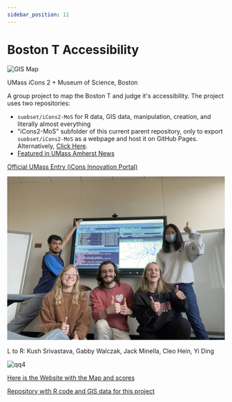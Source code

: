 ```yaml
---
sidebar_position: 11
---
```


# Boston T Accessibility

![GIS Map](./assets/icons2mos.png)

UMass iCons 2 + Museum of Science, Boston

A group project to map the Boston T and judge it's accessibility. The project uses two repositories:

* ```suobset/iCons2-MoS``` for R data, GIS data, manipulation, creation, and literally almost everything
* "iCons2-MoS" subfolder of this current parent repository, only to export ```suobset/iCons2-MoS``` as a webpage and host it on GitHub Pages. Alternatively, <a href="https://github.com/suobset/iCons/iCons2-MoS">Click Here</a>.
* <a href="https://www.umass.edu/news/article/umass-icons-students-partner-museum-science-boston-tackle-climate-justice">Featured in UMass Amherst News</a>

<a href="https://icons.cns.umass.edu/innovation-portal/2124-mapping-transportation-accessibility-in-boston">Official UMass Entry (iCons Innovation Portal)</a>

![Team](./assets/iCons2-MoS-Team.jpg)

L to R: Kush Srivastava, Gabby Walczak, Jack Minella, Cleo Hein, Yi Ding

![qq4](https://user-images.githubusercontent.com/73229775/175076186-ed74c7d2-7555-4e8f-bf40-5cb81c8f5b48.png)

<a href="https://suobset.github.io/iCons/iCons2-MoS/index.html">Here is the Website with the Map and scores</a>


<a href="https://github.com/suobset/iCons2-MoS">Repository with R code and GIS data for this project</a>